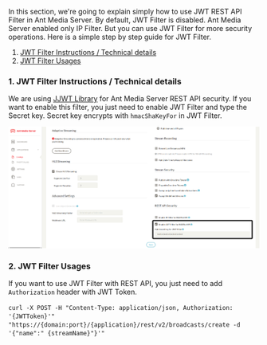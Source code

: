 In this section, we're going to explain simply how to use JWT REST API Filter in Ant Media Server. By default, JWT Filter is disabled. Ant Media Server enabled only IP Filter. But you can use JWT Filter for more security operations. Here is a simple step by step guide for JWT Filter.

1. [JWT Filter Instructions / Technical details](#1-jwt-filter-instructions--technical-details)
2. [JWT Filter Usages](#2-jwt-filter-usages)

### 1. JWT Filter Instructions / Technical details
We are using [JJWT Library](https://github.com/jwtk/jjwt) for Ant Media Server REST API security. If you want to enable this filter, you just need to enable JWT Filter and type the Secret key. Secret key encrypts with `hmacShaKeyFor` in JWT Filter. 

<img src="images/jwt-filter-enable.png?raw=true" alt="">

### 2. JWT Filter Usages
If you want to use JWT Filter with REST API, you just need to add `Authorization` header with JWT Token. 

`curl -X POST -H "Content-Type: application/json, Authorization: '{JWTToken}'" "https://{domain:port}/{application}/rest/v2/broadcasts/create -d '{"name":" {streamName}"}'"`
